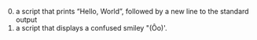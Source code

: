 0. a script that prints “Hello, World”, followed by a new line to the standard output
1. a script that displays a confused smiley "(Ôo)'.
